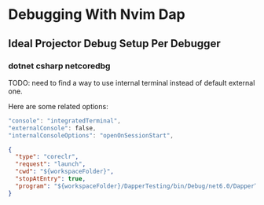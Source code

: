 # Debugging With Nvim Dap

## Ideal Projector Debug Setup Per Debugger

### dotnet csharp netcoredbg

TODO: need to find a way to use internal terminal instead of default external one.

Here are some related options:

```powershell
"console": "integratedTerminal",
"externalConsole": false,
"internalConsoleOptions": "openOnSessionStart",
```

```json
{
  "type": "coreclr",
  "request": "launch",
  "cwd": "${workspaceFolder}",
  "stopAtEntry": true,
  "program": "${workspaceFolder}/DapperTesting/bin/Debug/net6.0/DapperTesting.dll"
}
```
